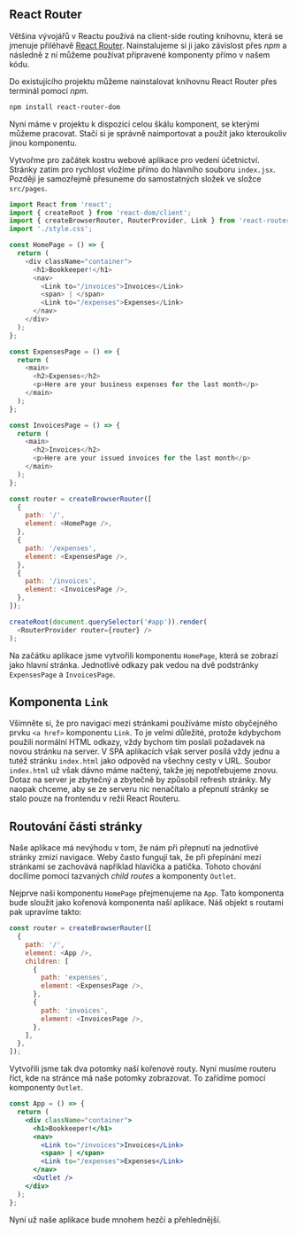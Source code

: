 ## React Router

Většina vývojářů v Reactu používá na client-side routing knihovnu, která se jmenuje přiléhavě [React Router](https://reactrouter.com/). Nainstalujeme si ji jako závislost přes _npm_ a následně z ní můžeme používat připravené komponenty přímo v našem kódu.

Do existujícího projektu můžeme nainstalovat knihovnu React Router přes terminál pomocí _npm_.

```sh
npm install react-router-dom
```

Nyní máme v projektu k dispozici celou škálu komponent, se kterými můžeme pracovat. Stačí si je správně naimportovat a použít jako kteroukoliv jinou komponentu.

Vytvořme pro začátek kostru webové aplikace pro vedení účetnictví. Stránky zatím pro rychlost vložíme přímo do hlavního souboru `index.jsx`. Později je samozřejmě přesuneme do samostatných složek ve složce `src/pages`.

```js
import React from 'react';
import { createRoot } from 'react-dom/client';
import { createBrowserRouter, RouterProvider, Link } from 'react-router-dom';
import './style.css';

const HomePage = () => {
  return (
    <div className="container">
      <h1>Bookkeeper!</h1>
      <nav>
        <Link to="/invoices">Invoices</Link>
        <span> | </span>
        <Link to="/expenses">Expenses</Link>
      </nav>
    </div>
  );
};

const ExpensesPage = () => {
  return (
    <main>
      <h2>Expenses</h2>
      <p>Here are your business expenses for the last month</p>
    </main>
  );
};

const InvoicesPage = () => {
  return (
    <main>
      <h2>Invoices</h2>
      <p>Here are your issued invoices for the last month</p>
    </main>
  );
};

const router = createBrowserRouter([
  {
    path: '/',
    element: <HomePage />,
  },
  {
    path: '/expenses',
    element: <ExpensesPage />,
  },
  {
    path: '/invoices',
    element: <InvoicesPage />,
  },
]);

createRoot(document.querySelector('#app')).render(
  <RouterProvider router={router} />
);
```

Na začátku aplikace jsme vytvořili komponentu `HomePage`, která se zobrazí jako hlavní stránka. Jednotlivé odkazy pak vedou na dvě podstránky `ExpensesPage` a `InvoicesPage`.

## Komponenta `Link`

Všimněte si, že pro navigaci mezi stránkami používáme místo obyčejného prvku `<a href>` komponentu `Link`. To je velmi důležité, protože kdybychom použili normální HTML odkazy, vždy bychom tím poslali požadavek na novou stránku na server. V SPA aplikacích však server posílá vždy jednu a tutéž stránku `index.html` jako odpověd na všechny cesty v URL. Soubor `index.html` už však dávno máme načtený, takže jej nepotřebujeme znovu. Dotaz na server je zbytečný a zbytečně by způsobil refresh stránky. My naopak chceme, aby se ze serveru nic nenačítalo a přepnutí stránky se stalo pouze na frontendu v režii React Routeru.

## Routování části stránky

Naše aplikace má nevýhodu v tom, že nám při přepnutí na jednotlivé stránky zmizí navigace. Weby často fungují tak, že při přepínání mezi stránkami se zachovává například hlavička a patička. Tohoto chování docílíme pomocí tazvaných _child routes_ a komponenty `Outlet`.

Nejprve naši komponentu `HomePage` přejmenujeme na `App`. Tato komponenta bude sloužit jako kořenová komponenta naší aplikace. Náš objekt s routami pak upravíme takto:

```js
const router = createBrowserRouter([
  {
    path: '/',
    element: <App />,
    children: [
      {
        path: 'expenses',
        element: <ExpensesPage />,
      },
      {
        path: 'invoices',
        element: <InvoicesPage />,
      },
    ],
  },
]);
```

Vytvořili jsme tak dva potomky naší kořenové routy. Nyní musíme routeru říct, kde na stránce má naše potomky zobrazovat. To zařídíme pomocí komponenty `Outlet`.

```jsx
const App = () => {
  return (
    <div className="container">
      <h1>Bookkeeper!</h1>
      <nav>
        <Link to="/invoices">Invoices</Link>
        <span> | </span>
        <Link to="/expenses">Expenses</Link>
      </nav>
      <Outlet />
    </div>
  );
};
```

Nyní už naše aplikace bude mnohem hezčí a přehlednější.

